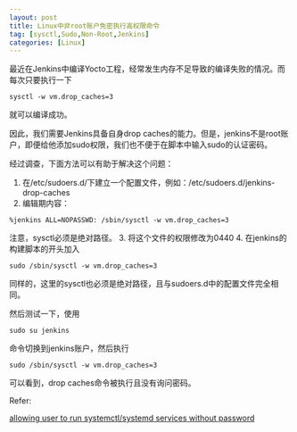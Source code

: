 ```yaml
---
layout: post
title: Linux中非root账户免密执行高权限命令
tag: [sysctl,Sudo,Non-Root,Jenkins]
categories: [Linux]
---
```


最近在Jenkins中编译Yocto工程，经常发生内存不足导致的编译失败的情况。而每次只要执行一下
```shell
sysctl -w vm.drop_caches=3
```
就可以编译成功。
<!--break-->

因此，我们需要Jenkins具备自身drop caches的能力。但是，jenkins不是root账户，即便给他添加sudo权限，我们也不便于在脚本中输入sudo的认证密码。

经过调查，下面方法可以有助于解决这个问题：

1. 在/etc/sudoers.d/下建立一个配置文件，例如：/etc/sudoers.d/jenkins-drop-caches
2. 编辑期内容：
```shell
%jenkins ALL=NOPASSWD: /sbin/sysctl -w vm.drop_caches=3
```
   注意，sysctl必须是绝对路径。
3. 将这个文件的权限修改为0440
4. 在jenkins的构建脚本的开头加入
```shell
sudo /sbin/sysctl -w vm.drop_caches=3
```
   同样的，这里的sysctl也必须是绝对路径，且与sudoers.d中的配置文件完全相同。


然后测试一下，使用
```shell
sudo su jenkins
```
命令切换到jenkins账户，然后执行
```shell
sudo /sbin/sysctl -w vm.drop_caches=3
```
可以看到，drop caches命令被执行且没有询问密码。



Refer:

[allowing user to run systemctl/systemd services without password](https://askubuntu.com/questions/692701/allowing-user-to-run-systemctl-systemd-services-without-password)
